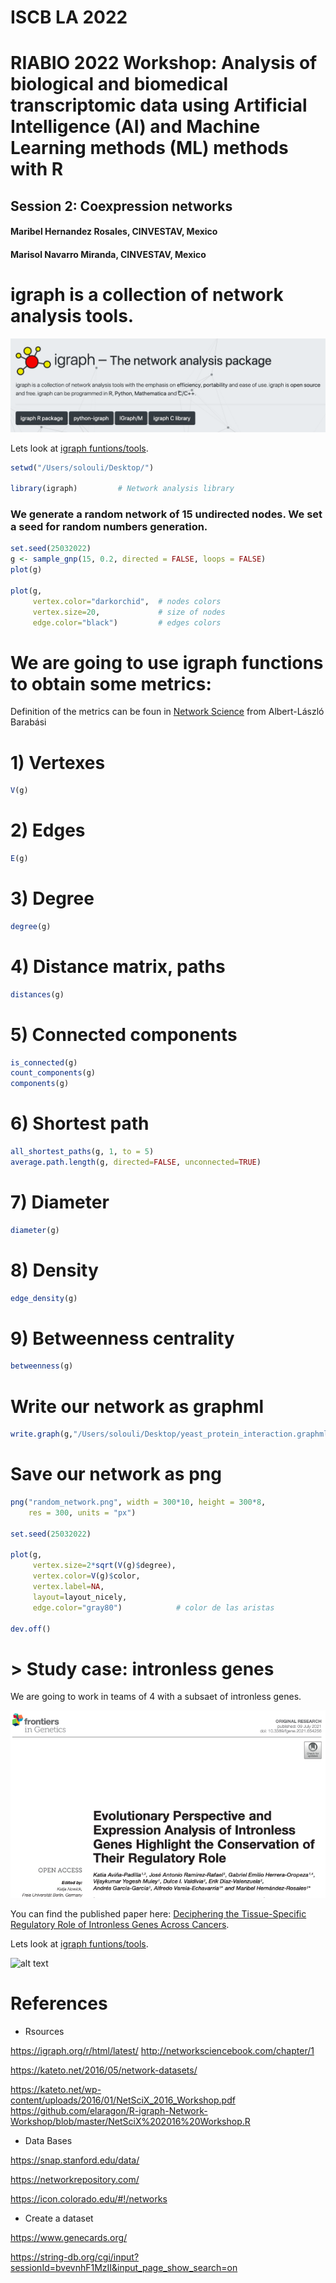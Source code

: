 # ISCB LA 2022

# RIABIO 2022 Workshop: Analysis of biological and biomedical transcriptomic data using Artificial Intelligence (AI) and Machine Learning methods (ML) methods with R

## Session 2: Coexpression networks
#### Maribel Hernandez Rosales, CINVESTAV, Mexico
#### Marisol Navarro Miranda, CINVESTAV, Mexico


# igraph is a collection of network analysis tools.

![alt text](https://github.com/solnavss/ISCB_NetworksCoexpression/blob/main/images/igraph_R.png)

Lets look at [igraph funtions/tools](https://igraph.org/r/html/latest/).


``` r
setwd("/Users/solouli/Desktop/")

library(igraph)         # Network analysis library

```

### We generate a random network of 15 undirected nodes. We set a seed for random numbers generation.

``` r
set.seed(25032022)
g <- sample_gnp(15, 0.2, directed = FALSE, loops = FALSE)
plot(g)

plot(g,
     vertex.color="darkorchid",  # nodes colors
     vertex.size=20,             # size of nodes
     edge.color="black")         # edges colors
```

# We are going to use igraph functions to obtain some metrics:

Definition of the metrics can be foun in [Network Science](http://networksciencebook.com/) from Albert-László Barabási  

# 1) Vertexes

``` r
V(g)
```

# 2) Edges

``` r
E(g)
```

# 3) Degree

``` r
degree(g)

```
# 4) Distance matrix, paths

``` r
distances(g)
```

# 5) Connected components

``` r
is_connected(g)
count_components(g)
components(g)
```

# 6) Shortest path

``` r
all_shortest_paths(g, 1, to = 5)
average.path.length(g, directed=FALSE, unconnected=TRUE)
```

# 7) Diameter

``` r
diameter(g)
```

# 8) Density

``` r
edge_density(g)
```

# 9) Betweenness centrality

``` r
betweenness(g)
```

# Write our network as graphml

``` r
write.graph(g,"/Users/solouli/Desktop/yeast_protein_interaction.graphml", format="graphml")
```

# Save our network as png

``` r
png("random_network.png", width = 300*10, height = 300*8,
    res = 300, units = "px")

set.seed(25032022)

plot(g,
     vertex.size=2*sqrt(V(g)$degree),
     vertex.color=V(g)$color,
     vertex.label=NA,
     layout=layout_nicely,
     edge.color="gray80")            # color de las aristas

dev.off()
```

# > Study case: intronless genes

We are going to work in teams of 4 with a subsaet of intronless genes.

![alt text](https://github.com/solnavss/ISCB_NetworksCoexpression/blob/main/images/intronless.png)

You can find the published paper here: [Deciphering the Tissue-Specific Regulatory Role of Intronless Genes Across Cancers](hhttps://link.springer.com/chapter/10.1007/978-3-031-06220-9_18).

Lets look at [igraph funtions/tools](https://igraph.org/r/html/latest/).

![alt text](https://github.com/solnavss/ISCB_NetworksCoexpression/blob/main/images/poster.jpg)

# References

* Rsources

https://igraph.org/r/html/latest/
http://networksciencebook.com/chapter/1

https://kateto.net/2016/05/network-datasets/

https://kateto.net/wp-content/uploads/2016/01/NetSciX_2016_Workshop.pdf
https://github.com/elaragon/R-igraph-Network-Workshop/blob/master/NetSciX%202016%20Workshop.R

* Data Bases

https://snap.stanford.edu/data/

https://networkrepository.com/

https://icon.colorado.edu/#!/networks

* Create a dataset

https://www.genecards.org/

https://string-db.org/cgi/input?sessionId=bvevnhF1MzII&input_page_show_search=on

